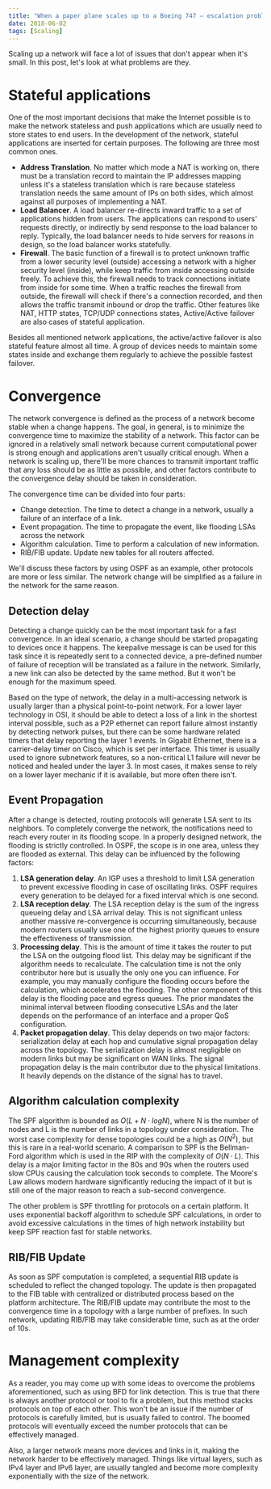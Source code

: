 ```yaml
---
title: "When a paper plane scales up to a Boeing 747 — escalation problems for a network"
date: 2018-06-02
tags: [Scaling]
---
```


Scaling up a network will face a lot of issues that don't appear when it's small. In this post, let's look at what problems are they.

# Stateful applications

One of the most important decisions that make the Internet possible is to make the network stateless and push applications which are usually need to store states to end users. In the development of the network, stateful applications are inserted for certain purposes. The following are three most common ones.

* **Address Translation**. No matter which mode a NAT is working on, there must be a translation record to maintain the IP addresses mapping unless it's a stateless translation which is rare because stateless translation needs the same amount of IPs on both sides, which almost against all purposes of implementing a NAT.
* **Load Balancer**. A load balancer re-directs inward traffic to a set of applications hidden from users. The applications can respond to users' requests directly, or indirectly by send response to the load balancer to reply. Typically, the load balancer needs to hide servers for reasons in design, so the load balancer works statefully.
* **Firewall**. The basic function of a firewall is to protect unknown traffic from a lower security level (outside) accessing a network with a higher security level (inside), while keep traffic from inside accessing outside freely. To achieve this, the firewall needs to track connections initiate from inside for some time. When a traffic reaches the firewall from outside, the firewall will check if there's a connection recorded, and then allows the traffic transmit inbound or drop the traffic. Other features like NAT, HTTP states, TCP/UDP connections states, Active/Active failover are also cases of stateful application.



Besides all mentioned network applications, the active/active failover is also stateful feature almost all time. A group of devices needs to maintain some states inside and exchange them regularly to achieve the possible fastest failover.



# Convergence

The network convergence is defined as the process of a network become stable when a change happens. The goal, in general, is to minimize the convergence time to maximize the stability of a network. This factor can be ignored in a relatively small network because current computational power is strong enough and applications aren't usually critical enough. When a network is scaling up, there'll be more chances to transmit important traffic that any loss should be as little as possible, and other factors contribute to the convergence delay should be taken in consideration.



The convergence time can be divided into four parts:

* Change detection. The time to detect a change in a network, usually a failure of an interface of a link.
* Event propagation. The time to propagate the event, like flooding LSAs across the network
* Algorithm calculation. Time to perform a calculation of new information.
* RIB/FIB update. Update new tables for all routers affected.


We'll discuss these factors by using OSPF as an example, other protocols are more or less similar. The network change will be simplified as a failure in the network for the same reason.




## Detection delay

Detecting a change quickly can be the most important task for a fast convergence. In an ideal scenario, a change should be started propagating to devices once it happens. The keepalive message is can be used for this task since it is repeatedly sent to a connected device, a pre-defined number of failure of reception will be translated as a failure in the network. Similarly, a new link can also be detected by the same method. But it won't be enough for the maximum speed.



Based on the type of network, the delay in a multi-accessing network is usually larger than a physical point-to-point network. For a lower layer technology in OSI, it should be able to detect a loss of a link in the shortest interval possible, such as a P2P ethernet can report failure almost instantly by detecting network pulses, but there can be some hardware related timers that delay reporting the layer 1 events. In Gigabit Ethernet, there is a carrier-delay timer on Cisco, which is set per interface. This timer is usually used to ignore subnetwork features, so a non-critical L1 failure will never be noticed and healed under the layer 3. In most cases, it makes sense to rely on a lower layer mechanic if it is available, but more often there isn't.



## Event Propagation

After a change is detected, routing protocols will generate LSA sent to its neighbors. To completely converge the network, the notifications need to reach every router in its flooding scope. In a properly designed network, the flooding is strictly controlled. In OSPF, the scope is in one area, unless they are flooded as external. This delay can be influenced by the following factors:

1. **LSA generation delay**. An IGP uses a threshold to limit LSA generation to prevent excessive flooding in case of oscillating links. OSPF requires every generation to be delayed for a fixed interval which is one second.
2. **LSA reception delay**. The LSA reception delay is the sum of the ingress queueing delay and LSA arrival delay. This is not significant unless another massive re-convergence is occurring simultaneously, because modern routers usually use one of the highest priority queues to ensure the effectiveness of transmission.
3. **Processing delay**. This is the amount of time it takes the router to put the LSA on the outgoing flood list. This delay may be significant if the algorithm needs to recalculate. The calculation time is not the only contributor here but is usually the only one you can influence. For example, you may manually configure the flooding occurs before the calculation, which accelerates the flooding. The other component of this delay is the flooding pace and egress queues. The prior mandates the minimal interval between flooding consecutive LSAs and the later depends on the performance of an interface and a proper QoS configuration.
4. **Packet propagation delay**. This delay depends on two major factors: serialization delay at each hop and cumulative signal propagation delay across the topology. The serialization delay is almost negligible on modern links but may be significant on WAN links. The signal propagation delay is the main contributor due to the physical limitations. It heavily depends on the distance of the signal has to travel.



## Algorithm calculation complexity

The SPF algorithm is bounded as $O(L+N\cdot logN)$, where N is the number of nodes and L is the number of links in a topology under consideration. The worst case complexity for dense topologies could be a high as $O(N^2)$, but this is rare in a real-world scenario. A comparison to SPF is the Bellman-Ford algorithm which is used in the RIP with the complexity of $O(N \cdot L)$. This delay is a major limiting factor in the 80s and 90s when the routers used slow CPUs causing the calculation took seconds to complete. The Moore's Law allows modern hardware significantly reducing the impact of it but is still one of the major reason to reach a sub-second convergence.



The other problem is SPF throttling for protocols on a certain platform. It uses exponential backoff algorithm to schedule SPF calculations, in order to avoid excessive calculations in the times of high network instability but keep SPF reaction fast for stable networks.



## RIB/FIB Update

As soon as SPF computation is completed, a sequential RIB update is scheduled to reflect the changed topology. The update is then propagated to the FIB table with centralized or distributed process based on the platform architecture. The RIB/FIB update may contribute the most to the convergence time in a topology with a large number of prefixes. In such network, updating RIB/FIB may take considerable time, such as at the order of 10s.



# Management complexity

As a reader, you may come up with some ideas to overcome the problems aforementioned, such as using BFD for link detection. This is true that there is always another protocol or tool to fix a problem, but this method stacks protocols on top of each other. This won't be an issue if the number of protocols is carefully limited, but is usually failed to control. The boomed protocols will eventually exceed the number protocols that can be effectively managed.



Also, a larger network means more devices and links in it, making the network harder to be effectively managed. Things like virtual layers, such as IPv4 layer and IPv6 layer, are usually tangled and become more complexity exponentially with the size of the network.
